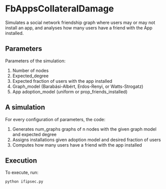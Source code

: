 # FbAppsCollateralDamage

Simulates a social network friendship graph where users may or may not install an app, and analyses how many users have a friend with the App installed.

## Parameters

Parameters of the simulation:

1. Number of nodes
2. Expected_degree
3. Expected fraction of users with the app installed
4. Graph_model (Barabási-Albért, Erdos-Renyi, or Watts-Strogatz)
5. App adoption_model (uniform or prop_friends_installed)

## A simulation

For every configuration of parameters, the code: 

1. Generates num_graphs graphs of n nodes with the given graph model and expected degree
2. Assigns installations given adoption model and desired fraction of users
3. Computes how many users have a friend with the app installed

## Execution

To execute, run:

```
python ifipsec.py
```
